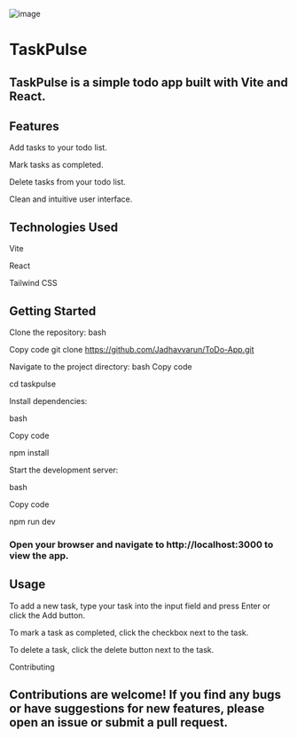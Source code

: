 ![image](https://github.com/Jadhavvarun/ToDo-App/assets/109531947/af856e50-8696-4061-9ede-1ca4b2002447)


# TaskPulse 
## TaskPulse is a simple todo app built with Vite and React.

## Features
Add tasks to your todo list.

Mark tasks as completed.

Delete tasks from your todo list.

Clean and intuitive user interface.


## Technologies Used
Vite

React

Tailwind CSS


## Getting Started
Clone the repository:
bash

Copy code
git clone https://github.com/Jadhavvarun/ToDo-App.git

Navigate to the project directory:
bash
Copy code

cd taskpulse

Install dependencies:

bash

Copy code

npm install

Start the development server:

bash

Copy code

npm run dev

### Open your browser and navigate to http://localhost:3000 to view the app.
## Usage
To add a new task, type your task into the input field and press Enter or click the Add button.

To mark a task as completed, click the checkbox next to the task.

To delete a task, click the delete button next to the task.

Contributing

## Contributions are welcome! If you find any bugs or have suggestions for new features, please open an issue or submit a pull request.
